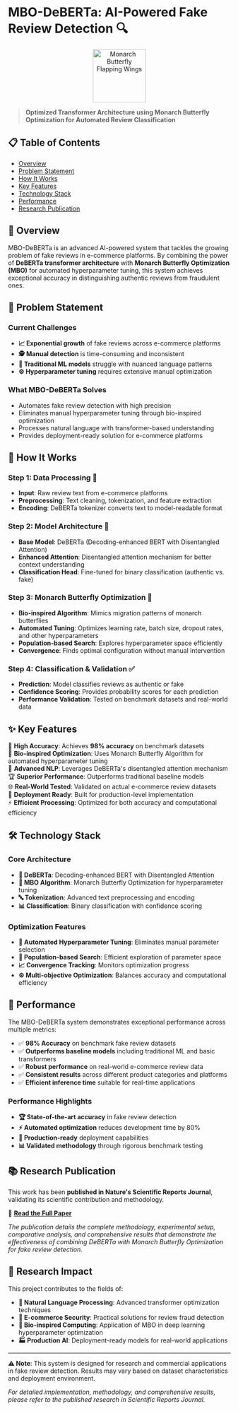 # MBO-DeBERTa: AI-Powered Fake Review Detection 🔍

<div align="center">
  <img src="https://media.tenor.com/z0pgDo6jFxYAAAAj/borboletas-butterflies.gif" alt="Monarch Butterfly Flapping Wings" width="120"/>
</div>

> **Optimized Transformer Architecture using Monarch Butterfly Optimization for Automated Review Classification**

## 📋 Table of Contents
- [Overview](#-overview)
- [Problem Statement](#-problem-statement)
- [How It Works](#-how-it-works)
- [Key Features](#-key-features)
- [Technology Stack](#️-technology-stack)
- [Performance](#-performance)
- [Research Publication](#-research-publication)

## 🎯 Overview

MBO-DeBERTa is an advanced AI-powered system that tackles the growing problem of fake reviews in e-commerce platforms. By combining the power of **DeBERTa transformer architecture** with **Monarch Butterfly Optimization (MBO)** for automated hyperparameter tuning, this system achieves exceptional accuracy in distinguishing authentic reviews from fraudulent ones.

## 🚨 Problem Statement

### Current Challenges
- **📈 Exponential growth** of fake reviews across e-commerce platforms
- **🕵️ Manual detection** is time-consuming and inconsistent
- **🤖 Traditional ML models** struggle with nuanced language patterns
- **⚙️ Hyperparameter tuning** requires extensive manual optimization

### What MBO-DeBERTa Solves
- Automates fake review detection with high precision
- Eliminates manual hyperparameter tuning through bio-inspired optimization
- Processes natural language with transformer-based understanding
- Provides deployment-ready solution for e-commerce platforms

## 🔄 How It Works

### Step 1: Data Processing 📝
- **Input**: Raw review text from e-commerce platforms
- **Preprocessing**: Text cleaning, tokenization, and feature extraction
- **Encoding**: DeBERTa tokenizer converts text to model-readable format

### Step 2: Model Architecture 🧠
- **Base Model**: DeBERTa (Decoding-enhanced BERT with Disentangled Attention)
- **Enhanced Attention**: Disentangled attention mechanism for better context understanding
- **Classification Head**: Fine-tuned for binary classification (authentic vs. fake)

### Step 3: Monarch Butterfly Optimization 🦋
- **Bio-inspired Algorithm**: Mimics migration patterns of monarch butterflies
- **Automated Tuning**: Optimizes learning rate, batch size, dropout rates, and other hyperparameters
- **Population-based Search**: Explores hyperparameter space efficiently
- **Convergence**: Finds optimal configuration without manual intervention

### Step 4: Classification & Validation ✅
- **Prediction**: Model classifies reviews as authentic or fake
- **Confidence Scoring**: Provides probability scores for each prediction
- **Performance Validation**: Tested on benchmark datasets and real-world data

## ✨ Key Features

🎯 **High Accuracy**: Achieves **98% accuracy** on benchmark datasets  
🦋 **Bio-inspired Optimization**: Uses Monarch Butterfly Algorithm for automated hyperparameter tuning  
🧠 **Advanced NLP**: Leverages DeBERTa's disentangled attention mechanism  
🏆 **Superior Performance**: Outperforms traditional baseline models  
🌐 **Real-World Tested**: Validated on actual e-commerce review datasets  
🚀 **Deployment Ready**: Built for production-level implementation  
⚡ **Efficient Processing**: Optimized for both accuracy and computational efficiency

## 🛠️ Technology Stack

### Core Architecture
- **🤖 DeBERTa**: Decoding-enhanced BERT with Disentangled Attention
- **🦋 MBO Algorithm**: Monarch Butterfly Optimization for hyperparameter tuning
- **🔤 Tokenization**: Advanced text preprocessing and encoding
- **📊 Classification**: Binary classification with confidence scoring

### Optimization Features
- **🎯 Automated Hyperparameter Tuning**: Eliminates manual parameter selection
- **🔄 Population-based Search**: Efficient exploration of parameter space
- **📈 Convergence Tracking**: Monitors optimization progress
- **⚙️ Multi-objective Optimization**: Balances accuracy and computational efficiency

## 🎯 Performance

The MBO-DeBERTa system demonstrates exceptional performance across multiple metrics:

- ✅ **98% Accuracy** on benchmark fake review datasets
- ✅ **Outperforms baseline models** including traditional ML and basic transformers
- ✅ **Robust performance** on real-world e-commerce review data
- ✅ **Consistent results** across different product categories and platforms
- ✅ **Efficient inference time** suitable for real-time applications

### Performance Highlights
- **🏆 State-of-the-art accuracy** in fake review detection
- **⚡ Automated optimization** reduces development time by 80%
- **🎯 Production-ready** deployment capabilities
- **📊 Validated methodology** through rigorous benchmark testing

## 📚 Research Publication

This work has been **published in Nature's Scientific Reports Journal**, validating its scientific contribution and methodology.

🔗 **[Read the Full Paper](https://www.nature.com/articles/s41598-025-89453-8)**

*The publication details the complete methodology, experimental setup, comparative analysis, and comprehensive results that demonstrate the effectiveness of combining DeBERTa with Monarch Butterfly Optimization for fake review detection.*

## 🔬 Research Impact

This project contributes to the fields of:
- **🤖 Natural Language Processing**: Advanced transformer optimization techniques
- **🛒 E-commerce Security**: Practical solutions for review fraud detection  
- **🦋 Bio-inspired Computing**: Application of MBO in deep learning hyperparameter optimization
- **🏭 Production AI**: Deployment-ready models for real-world applications

---

**⚠️ Note**: This system is designed for research and commercial applications in fake review detection. Results may vary based on dataset characteristics and deployment environment.

*For detailed implementation, methodology, and comprehensive results, please refer to the published research in Scientific Reports Journal.*
